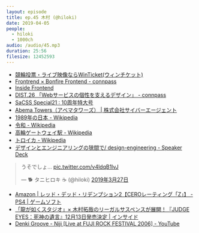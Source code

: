 ```yaml
---
layout: episode
title: ep.45 木村 (@hiloki)
date: 2019-04-05
people:
  - hiloki
  - 1000ch
audio: /audio/45.mp3
duration: 25:56
filesize: 12452593
---
```


- [競輪投票・ライブ映像ならWinTicket(ウィンチケット)](https://www.winticket.jp/)
- [Frontrend × Bonfire Frontend - connpass](https://frontrend.connpass.com/event/124995/)
- [Inside Frontend](https://inside-frontend.com/)
- [DIST.26 「Webサービスの個性を支えるデザイン」 - connpass](https://dist.connpass.com/event/123241/)
- [SaCSS Special21 : 10周年特大号](https://sacss.net/special21/)
- [Abema Towers（アベマタワーズ） | 株式会社サイバーエージェント](https://www.cyberagent.co.jp/corporate/access/abematowers/)
- [1989年の日本 - Wikipedia](https://ja.wikipedia.org/wiki/1989%E5%B9%B4%E3%81%AE%E6%97%A5%E6%9C%AC)
- [令和 - Wikipedia](https://ja.wikipedia.org/wiki/%E4%BB%A4%E5%92%8C)
- [高輪ゲートウェイ駅 - Wikipedia](https://ja.wikipedia.org/wiki/%E9%AB%98%E8%BC%AA%E3%82%B2%E3%83%BC%E3%83%88%E3%82%A6%E3%82%A7%E3%82%A4%E9%A7%85)
- [トロイカ - Wikipedia](https://ja.wikipedia.org/wiki/%E3%83%88%E3%83%AD%E3%82%A4%E3%82%AB)
- [デザインとエンジニアリングの狭間で/ design-engineering - Speaker Deck](https://speakerdeck.com/cyberagentdevelopers/design-engineering)

<blockquote class="twitter-tweet" data-lang="ja"><p lang="ja" dir="ltr">うそでしょ... <a href="https://t.co/v4ldqB1lvJ">pic.twitter.com/v4ldqB1lvJ</a></p>&mdash; 🐕 タニヒロキ ☕ (@hiloki) <a href="https://twitter.com/hiloki/status/1110818531338117120?ref_src=twsrc%5Etfw">2019年3月27日</a></blockquote>

- [Amazon | レッド・デッド・リデンプション2【CEROレーティング「Z」】 - PS4 | ゲームソフト](https://www.amazon.co.jp/dp/B07F1BTYSQ/?tag=1000ch-22)
- [「龍が如くスタジオ」× 木村拓哉のリーガルサスペンスが展開！『JUDGE EYES：死神の遺言』12月13日発売決定 | インサイド](https://www.inside-games.jp/article/2018/09/10/117270.html)
- [Denki Groove - Niji [Live at FUJI ROCK FESTIVAL 2006] - YouTube](https://www.youtube.com/watch?v=SB1Rh5EfgtI)
